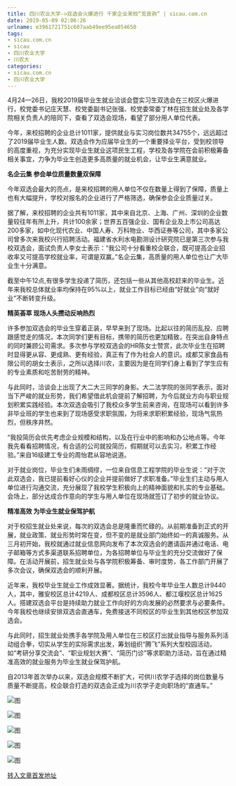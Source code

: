 ```yaml
---
title: 四川农业大学->双选会火爆进行 千家企业来校“觅良驹” | sicau.com.cn
date: 2019-05-09 02:06:26
urlname: e3961721751c607aab49ee95ea054650
tags: 
- sicau.com.cn
- sicau
- 四川农业大学
- 川农大
categories:
- sicau.com.cn
- 四川农业大学
---
```



4月24—26日，我校2019届毕业生就业洽谈会暨实习生双选会在三校区火爆进行，校党委书记庄天慧、校党委副书记张强、校党委常委丁林在招生就业处及各学院相关负责人的陪同下，查看了双选会现场，看望了部分用人单位代表。

今年，来校招聘的企业总计1011家，提供就业与实习岗位数共34755个，远远超过了2019届毕业生人数。双选会作为应届毕业生的一个重要择业平台，受到校领导的高度重视，为充分实现毕业生就业这项民生工程，学校及各学院在会前积极筹备相关事宜，力争为毕业生创造更多高质量的就业机会，让毕业生满意就业。

**名企云集 参会单位质量数量双保障**

今年双选会最大的亮点，是来校招聘的用人单位不仅在数量上得到了保障，质量上也有大幅提升，学校对报名的企业进行了严格筛选，确保参会企业质量过关。

据了解，来校招聘的企业共有1011家，其中来自北京、上海、广州、深圳的企业数量较往年有所上升，共计100余家；世界五百强企业、国有企业及上市公司高达200多家，如中化现代农业、中国人寿、万科物业、华西证券等公司，其中多家公司曾多次来我校兴行招聘活动。福建省水利水电勘测设计研究院已是第三次参与我校双选会，面试负责人李女士表示：“我公司十分看重校企联合，既可提高企业招收率又可提高学校就业率，可谓是双赢。”名企云集，高质量的用人单位也让广大毕业生十分满意。

截至中午12点,有很多学生投递了简历，还包括一些从其他高校赶来的毕业生。近年来我校总体就业率均保持在95%以上，就业工作目标已经由“好就业”向“就好业”不断转变升级。

**精英荟萃 现场人头攒动反响热烈**

许多参加双选会的毕业生穿着正装，早早来到了现场。比起以往的简历乱投、应聘跟感觉走的情况，本次同学们更有目标，携带的简历也更加精致，在突出自身特点的同时兼顾公司需求。多次参与学校双选会的HR陈女士赞赏，此次毕业生在招聘时显得更从容、更成熟、更有经验，真正有了作为社会人的意识。成都艾家食品有限公司的胡女士表示，之所以选择川农，主要因为是在同学们身上看到了学生应有的专业素质和吃苦耐劳的精神。

与此同时，洽谈会上出现了大二大三同学的身影。大二法学院的张同学表示，面对当下严峻的就业形势，我们希望借此机会提前了解招聘，为今后就业方向与职业规划积累实践经验。本次双选会吸引了我校众多学生前来咨询，在现场可以看到许多非毕业班的学生也来到了现场感受求职氛围，为将来求职积累经验，现场气氛热烈，但秩序井然。

“我投简历会优先考虑企业规模和结构，以及在行业中的影响和办公地点等。今年我先看看招聘情况，有合适的公司就投简历，假期就可以去实习，积累工作经验。”来自16级建工专业的周怡君从容地说道。

对于就业岗位，毕业生们未雨绸缪，一位来自信息工程学院的毕业生说：“对于次此双选会，我已提前看好心仪的企业并提前做好了求职准备。”毕业生们主动与用人单位进行沟通交流，充分展现了我校学生积极向上的精神面貌和扎实的专业基础。会场上，部分达成合作意向的学生与用人单位在现场就签订了初步的就业协议。

**精准高效 为毕业生就业保驾护航**

对于校招生就业处来说，每次的双选会总是隆重而忙碌的。从前期准备到正式的开展，就业政策、就业形势时常在变，但不变的是就业部门始终如一的真诚服务。从三月初开始，我校就通过就业信息网向发布了本次双选会的邀请函并通过电话、电子邮箱等方式多渠道联系招聘单位，为各招聘单位与毕业生的充分交流做好了保障。在活动开展前，招生就业处与各学院积极筹备、审时度势，各工作部门开展了多次会议，确保双选会的顺利开展。

近年来，我校毕业生就业工作成效显著。据统计，我校今年毕业生人数总计9440人，其中，雅安校区总计4219人、成都校区总计3596人、都江堰校区总计1625人。搭建双选会平台是持续助力就业工作向好的方向发展的必然要求与必要条件。今年我校也继续安排双选会直通车，免费接送不同校区的毕业生到其他校区参加双选会。

与此同时，招生就业处携手各学院及用人单位在三校区打出就业指导与服务系列活动组合拳，切实从学生的实际需求出发，筹划组织“腾飞”系列大型校园活动，如“考研分享交流会”、“职业规划大赛”、“简历门诊”等求职助力活动，旨在通过精准高效的就业服务为毕业生就业保驾护航。

自2013年首次举办以来，双选会规模不断扩大，可供川农学子选择的岗位数量与质量不断提高，校企联合打造的双选会正成为川农学子走向职场的“直通车。”



![图](https://news.sicau.edu.cn/__local/E/67/CD/32FDCDB01C4B5AD86BD962805D0_4C088ACB_72DC.jpg)

![图](https://news.sicau.edu.cn/__local/1/37/A3/C9E0B91B5B8C18819F29CF52B86_2360B581_A8B0.jpg)

![图](https://news.sicau.edu.cn/__local/0/58/1D/0B100DC8480F1ED5F5115C4D352_A5B16255_AB90.jpg)

![图](https://news.sicau.edu.cn/__local/A/FC/CE/3FEAF08067DC921E1383A93F050_ABE25CB9_CE92.jpg)

![图](https://news.sicau.edu.cn/__local/F/29/3B/E06C6D086FB90816B3385575C4C_0F964E45_B44C.jpg)

[转入文章首发地址](https://news.sicau.edu.cn/info/1135/50934.htm)